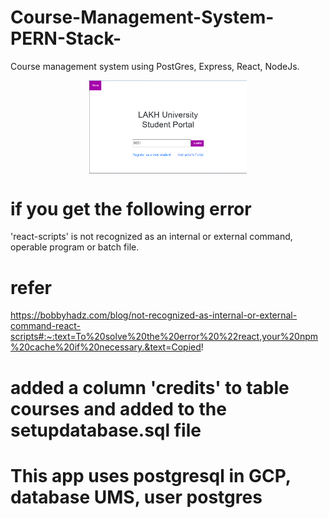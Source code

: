 # Course-Management-System-PERN-Stack-
Course management system using PostGres, Express, React, NodeJs.

<img src="https://github.com/sanjiviarul/Course-Management/blob/master/Screenshot1.png?raw=true"  style="display: block;margin-left: auto;margin-right: auto;width: 50%">

# if you get the following error 
'react-scripts' is not recognized as an internal or external command,
operable program or batch file.
# refer

https://bobbyhadz.com/blog/not-recognized-as-internal-or-external-command-react-scripts#:~:text=To%20solve%20the%20error%20%22react,your%20npm%20cache%20if%20necessary.&text=Copied!

# added a column 'credits' to table courses and added  to the setupdatabase.sql file

# This app uses postgresql in GCP, database UMS, user postgres